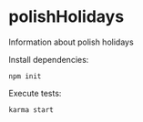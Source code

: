# polishHolidays
Information about polish holidays

Install dependencies:

<code>npm init</code>

Execute tests:

<code>karma start</code>


